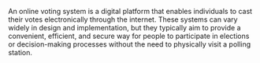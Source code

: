 An online voting system is a digital platform that enables individuals to cast their votes electronically through the internet. These systems can vary widely in design and implementation, but they typically aim to provide a convenient, efficient, and secure way for people to participate in elections or decision-making processes without the need to physically visit a polling station.

